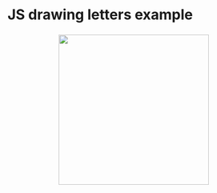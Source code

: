 # JS drawing letters example

<h3 align=center><img src="https://i.imgur.com/m7aqeVw.jpg" width=300 /></h3>
